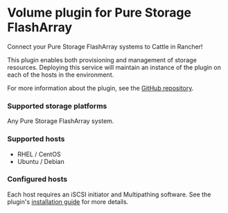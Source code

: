 # Volume plugin for Pure Storage FlashArray

Connect your Pure Storage FlashArray systems to Cattle in Rancher!

This plugin enables both provisioning and management of storage resources. Deploying this service will maintain an instance of the plugin on each of the hosts in the environment.

For more information about the plugin, see the [GitHub repository](https://github.com/PureStorage-OpenConnect/docker).

### Supported storage platforms
Any Pure Storage FlashArray system.

### Supported hosts
* RHEL / CentOS
* Ubuntu / Debian

### Configured hosts
Each host requires an iSCSI initiator and Multipathing software. See the plugin's [installation guide](https://github.com/PureStorage-OpenConnect/docker/blob/master/README.md) for more details.
